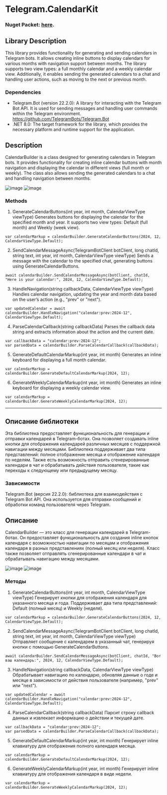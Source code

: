 # Telegram.CalendarKit

### **Nuget Packet:** [here](https://www.nuget.org/packages/Telegram.CalendarKit/).

## Library Description
This library provides functionality for generating and sending calendars in Telegram bots. It allows creating inline buttons to display calendars for various months with navigation support between months. The library supports two view types: a full monthly calendar and a weekly calendar view. Additionally, it enables sending the generated calendars to a chat and handling user actions, such as moving to the next or previous month.

### Dependencies
- Telegram.Bot (version 22.2.0): A library for interacting with the Telegram Bot API. It is used for sending messages and handling user commands within the Telegram environment. https://github.com/TelegramBots/Telegram.Bot
- .NET 8.0: The target framework for the library, which provides the necessary platform and runtime support for the application.

## Description
CalendarBuilder is a class designed for generating calendars in Telegram bots. It provides functionality for creating inline calendar buttons with month navigation and displaying the calendar in different views (full month or weekly). The class also allows sending the generated calendars to a chat and handling navigation between months.

![image](https://github.com/user-attachments/assets/7c4c04a8-2dcf-42e8-ae25-471c5f89de5c)
![image](https://github.com/user-attachments/assets/a58e3187-e31a-4c3b-975d-1b87e3278515)

### Methods

1. GenerateCalendarButtons(int year, int month, CalendarViewType viewType)
Generates buttons for displaying the calendar for the specified month and year. It supports two view types: Default (full month) and Weekly (week view).

```
var calendarMarkup = calendarBuilder.GenerateCalendarButtons(2024, 12, CalendarViewType.Default);
```
2. SendCalendarMessageAsync(TelegramBotClient botClient, long chatId, string text, int year, int month, CalendarViewType viewType)
Sends a message with the calendar to the specified chat, generating buttons using GenerateCalendarButtons.

```
await calendarBuilder.SendCalendarMessageAsync(botClient, chatId, "Here is your calendar:", 2024, 12, CalendarViewType.Default);
```
3. HandleNavigation(string callbackData, CalendarViewType viewType)
Handles calendar navigation, updating the year and month data based on the user’s action (e.g., "prev" or "next").

```
var updatedCalendar = await calendarBuilder.HandleNavigation("calendar:prev:2024-12", CalendarViewType.Default);
```
4. ParseCalendarCallback(string callbackData)
Parses the callback data string and extracts information about the action and the current date.

```
var callbackData = "calendar:prev:2024-12";
var parsedData = calendarBuilder.ParseCalendarCallback(callbackData);
```

5. GenerateDefaultCalendarMarkup(int year, int month)
Generates an inline keyboard for displaying a full month calendar.

```
var calendarMarkup = calendarBuilder.GenerateDefaultCalendarMarkup(2024, 12);
```

6. GenerateWeeklyCalendarMarkup(int year, int month)
Generates an inline keyboard for displaying a weekly calendar view.

```
var calendarMarkup = calendarBuilder.GenerateWeeklyCalendarMarkup(2024, 12);
```

<hr>

## Описание библиотеки
Эта библиотека предоставляет функциональность для генерации и отправки календарей в Telegram-ботах. Она позволяет создавать inline кнопки для отображения календарей различных месяцев с поддержкой навигации между месяцами. Библиотека поддерживает два типа представлений: полное отображение месяца и отображение календаря по неделям. Также есть возможность отправить сгенерированные календари в чат и обрабатывать действия пользователя, такие как переходы к следующему или предыдущему месяцу.

### Зависимости
Telegram.Bot (версия 22.2.0): библиотека для взаимодействия с Telegram Bot API. Она используется для отправки сообщений и обработки команд пользователя через Telegram.

## Описание
CalendarBuilder — это класс для генерации календарей в Telegram-ботах. Он предоставляет функциональность для создания inline кнопок календаря с возможностью навигации по месяцам и отображения календаря в разных представлениях (полный месяц или неделя). Класс также позволяет отправлять сгенерированные календари в чат и обрабатывать навигацию между месяцами.

![image](https://github.com/user-attachments/assets/7c4c04a8-2dcf-42e8-ae25-471c5f89de5c)
![image](https://github.com/user-attachments/assets/a58e3187-e31a-4c3b-975d-1b87e3278515)

### Методы
1. GenerateCalendarButtons(int year, int month, CalendarViewType viewType)
Генерирует кнопки для отображения календаря для указанного месяца и года. Поддерживает два типа представлений: Default (полный месяц) и Weekly (неделя).

```
var calendarMarkup = calendarBuilder.GenerateCalendarButtons(2024, 12, CalendarViewType.Default);
```
2. SendCalendarMessageAsync(TelegramBotClient botClient, long chatId, string text, int year, int month, CalendarViewType viewType)
Отправляет сообщение с календарем в указанный чат, генерируя кнопки с помощью GenerateCalendarButtons.

```
await calendarBuilder.SendCalendarMessageAsync(botClient, chatId, "Вот ваш календарь:", 2024, 12, CalendarViewType.Default);
```

3. HandleNavigation(string callbackData, CalendarViewType viewType)
Обрабатывает навигацию по календарю, обновляя данные о годе и месяце в зависимости от действия пользователя (например, "prev" или "next").

```
var updatedCalendar = await calendarBuilder.HandleNavigation("calendar:prev:2024-12", CalendarViewType.Default);
```

4. ParseCalendarCallback(string callbackData)
Парсит строку callback данных и извлекает информацию о действии и текущей дате.

```
var callbackData = "calendar:prev:2024-12";
var parsedData = calendarBuilder.ParseCalendarCallback(callbackData);
```

5. GenerateDefaultCalendarMarkup(int year, int month)
Генерирует inline клавиатуру для отображения полного календаря месяца.

```
var calendarMarkup = calendarBuilder.GenerateDefaultCalendarMarkup(2024, 12);
```

6. GenerateWeeklyCalendarMarkup(int year, int month)
Генерирует inline клавиатуру для отображения календаря в виде недели.
```
var calendarMarkup = calendarBuilder.GenerateWeeklyCalendarMarkup(2024, 12);
```

